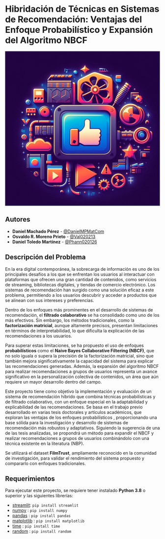 # Hibridación de Técnicas en Sistemas de Recomendación: Ventajas del Enfoque Probabilístico y Expansión del Algoritmo NBCF

![Logo](report/assets/logo.jpeg)

## Autores

- **Daniel Machado Pérez** - [@DanielMPMatCom](https://github.com/DanielMPMatCom)
- **Osvaldo R. Moreno Prieto** - [@Val020213](https://github.com/Val020213)
- **Daniel Toledo Martínez** - [@Phann020126](https://github.com/Phann020126)

## Descripción del Problema

En la era digital contemporánea, la sobrecarga de información es uno de los principales desafíos a los que se enfrentan los usuarios al interactuar con plataformas que ofrecen una gran cantidad de contenidos, como servicios de streaming, bibliotecas digitales, y tiendas de comercio electrónico. Los sistemas de recomendación han surgido como una solución eficaz a este problema, permitiendo a los usuarios descubrir y acceder a productos que se alinean con sus intereses y preferencias.

Dentro de los enfoques más prominentes en el desarrollo de sistemas de recomendación, el **filtrado colaborativo** se ha consolidado como uno de los más efectivos. Sin embargo, los métodos tradicionales, como la **factorización matricial**, aunque altamente precisos, presentan limitaciones en términos de interpretabilidad, lo que dificulta la explicación de las recomendaciones a los usuarios.

Para superar estas limitaciones, se ha propuesto el uso de enfoques **probabilísticos** como el **Naive Bayes Collaborative Filtering (NBCF)**, que no solo iguala o supera la precisión de la factorización matricial, sino que también mejora significativamente la capacidad del sistema para explicar las recomendaciones generadas. Además, la expansión del algoritmo NBCF para realizar recomendaciones a grupos de usuarios representa un avance significativo en la personalización colectiva de contenidos, un área que aún requiere un mayor desarrollo dentro del campo.

Este proyecto tiene como objetivo la implementación y evaluación de un sistema de recomendación híbrido que combina técnicas probabilísticas y de filtrado colaborativo, con un enfoque especial en la adaptabilidad y explicabilidad de las recomendaciones. Se basa en el trabajo previo desarrollado en varias tesis doctorales y artículos académicos, que exploran las ventajas de los enfoques probabilísticos , proporcionando una base sólida para la investigación y desarrollo de sistemas de recomendación más robustos y adaptativos. Siguiendo la sugerencia de una de las tesis analizadas, se propondrá un método para expandir el NBCF y realizar recomendaciones a grupos de usuarios combinándolo con una técnica existente en la literatura (NBP).

Se utilizará el dataset **FilmTrust**, ampliamente reconocido en la comunidad de investigación, para validar el rendimiento del sistema propuesto y compararlo con enfoques tradicionales.

## Requerimientos

Para ejecutar este proyecto, se requiere tener instalado **Python 3.8** o superior y las siguientes librerías:

- [streamlit](https://streamlit.io/): `pip install streamlit`
- [numpy](https://numpy.org/) : `pip install numpy`
- [pandas](https://pandas.pydata.org/) : `pip install pandas`
- [matplotlib](https://matplotlib.org/) : `pip install matplotlib`
- [time](https://docs.python.org/3/library/time.html) : `pip install time`
- [random](https://docs.python.org/3/library/random.html) : `pip install random`
  
